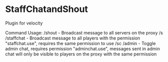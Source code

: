 # StaffChatandShout
Plugin for velocity

Command Usage:
/shout <message> - Broadcast message to all servers on the proxy
  /s <message>
/staffchat <message> - Broadcast message to all players with the permission "staffchat.use", requires the same permission to use
  /sc <message>
/admin - Toggle admin chat, requires permission "adminchat.use", messages sent in admin chat will only be visible to players on the proxy with the same permission
